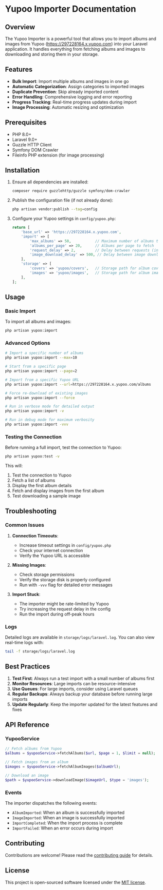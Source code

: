 # Yupoo Importer Documentation

## Overview
The Yupoo Importer is a powerful tool that allows you to import albums and images from Yupoo (https://297228164.x.yupoo.com) into your Laravel application. It handles everything from fetching albums and images to downloading and storing them in your storage.

## Features

- **Bulk Import**: Import multiple albums and images in one go
- **Automatic Categorization**: Assign categories to imported images
- **Duplicate Prevention**: Skip already imported content
- **Error Handling**: Comprehensive logging and error reporting
- **Progress Tracking**: Real-time progress updates during import
- **Image Processing**: Automatic resizing and optimization

## Prerequisites

- PHP 8.0+
- Laravel 9.0+
- Guzzle HTTP Client
- Symfony DOM Crawler
- Fileinfo PHP extension (for image processing)

## Installation

1. Ensure all dependencies are installed:
   ```bash
   composer require guzzlehttp/guzzle symfony/dom-crawler
   ```

2. Publish the configuration file (if not already done):
   ```bash
   php artisan vendor:publish --tag=config
   ```

3. Configure your Yupoo settings in `config/yupoo.php`:
   ```php
   return [
       'base_url' => 'https://297228164.x.yupoo.com',
       'import' => [
           'max_albums' => 50,           // Maximum number of albums to import
           'albums_per_page' => 20,      // Albums per page to fetch
           'request_delay' => 2,         // Delay between requests (in seconds)
           'image_download_delay' => 500, // Delay between image downloads (in milliseconds)
       ],
       'storage' => [
           'covers' => 'yupoo/covers',   // Storage path for album covers
           'images' => 'yupoo/images',   // Storage path for album images
       ],
   ];
   ```

## Usage

### Basic Import

To import all albums and images:

```bash
php artisan yupoo:import
```

### Advanced Options

```bash
# Import a specific number of albums
php artisan yupoo:import --max=10

# Start from a specific page
php artisan yupoo:import --page=2

# Import from a specific Yupoo URL
php artisan yupoo:import --url=https://297228164.x.yupoo.com/albums

# Force re-download of existing images
php artisan yupoo:import --force

# Run in verbose mode for detailed output
php artisan yupoo:import -v

# Run in debug mode for maximum verbosity
php artisan yupoo:import -vvv
```

### Testing the Connection

Before running a full import, test the connection to Yupoo:

```bash
php artisan yupoo:test -v
```

This will:
1. Test the connection to Yupoo
2. Fetch a list of albums
3. Display the first album details
4. Fetch and display images from the first album
5. Test downloading a sample image

## Troubleshooting

### Common Issues

1. **Connection Timeouts**:
   - Increase timeout settings in `config/yupoo.php`
   - Check your internet connection
   - Verify the Yupoo URL is accessible

2. **Missing Images**:
   - Check storage permissions
   - Verify the storage disk is properly configured
   - Run with `-vvv` flag for detailed error messages

3. **Import Stuck**:
   - The importer might be rate-limited by Yupoo
   - Try increasing the request delay in the config
   - Run the import during off-peak hours

### Logs

Detailed logs are available in `storage/logs/laravel.log`. You can also view real-time logs with:

```bash
tail -f storage/logs/laravel.log
```

## Best Practices

1. **Test First**: Always run a test import with a small number of albums first
2. **Monitor Resources**: Large imports can be resource-intensive
3. **Use Queues**: For large imports, consider using Laravel queues
4. **Regular Backups**: Always backup your database before running large imports
5. **Update Regularly**: Keep the importer updated for the latest features and fixes

## API Reference

### YupooService

```php
// Fetch albums from Yupoo
$albums = $yupooService->fetchAlbums($url, $page = 1, $limit = null);

// Fetch images from an album
$images = $yupooService->fetchAlbumImages($albumUrl);

// Download an image
$path = $yupooService->downloadImage($imageUrl, $type = 'images');
```

### Events

The importer dispatches the following events:

- `AlbumImported`: When an album is successfully imported
- `ImageImported`: When an image is successfully imported
- `ImportCompleted`: When the import process is complete
- `ImportFailed`: When an error occurs during import

## Contributing

Contributions are welcome! Please read the [contributing guide](CONTRIBUTING.md) for details.

## License

This project is open-sourced software licensed under the [MIT license](LICENSE).
